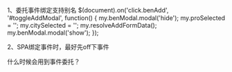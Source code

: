 1、委托事件绑定支持别名
$(document).on('click.benAdd', '#toggleAddModal', function() {
                        my.benModal.modal('hide');
                        my.proSelected = '';
                        my.citySelected = '';
                        my.resolveAddFormData();
                        my.benModal.modal('show');
                    });


2、SPA绑定事件时，最好先off下事件

什么时候会用到事件委托？
